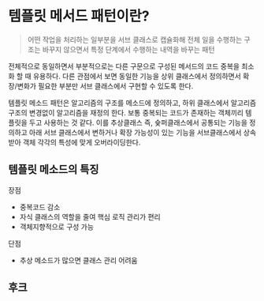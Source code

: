 # 템플릿 메서드 패턴이란?

> 어떤 작업을 처리하는 일부분을 서브 클래스로 캡슐화해 전체 일을 수행하는 구조는 바꾸지 않으면서 특정 단계에서 수행하는 내역을 바꾸는 패턴

전체적으로 동일하면서 부분적으로는 다른 구문으로 구성된 메서드의 코드 중복을 최소화 할 때 유용하다. 다른 관점에서 보면
동일한 기능을 상위 클래스에서 정의하면서 확장/변화가 필요한 부분만 서브 클래스에서 구현할 수 있도록 한다.

템플릿 메소드 패턴은 알고리즘의 구조를 메소드에 정의하고, 하위 클래스에서 알고리즘 구조의 변경없이 알고리즘을 재정의 한다.
보통 중복되는 코드가 존재하는 객체끼리 템플릿을 두고 사용하는 것 같다.
이를 추상클래스 즉, 슟퍼클래스에서 공통되는 기능을 정의하고 아래 서브 클래스에서 변하거나 확장 가능성이 있는 기능을
서브클래스에서 상속받아 객체 각각의 특성에 맞게 오버라이딩한다.

## 템플릿 메소드의 특징

장점
- 중복코드 감소
- 자식 클래스의 역할을 줄여 핵심 로직 관리가 편리
- 객체지향적으로 구성 가능

단점
- 추상 메소드가 많으면 클래스 관리 어려움

## 후크
